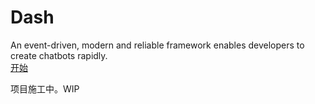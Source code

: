 # Dash

An event-driven, modern and reliable framework enables developers to create chatbots rapidly.  
[开始](./docs/Getting_Started.md)

项目施工中。WIP